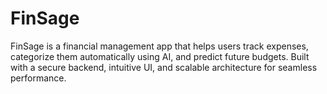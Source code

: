# FinSage
FinSage is a financial management app that helps users track expenses, categorize them automatically using AI, and predict future budgets. Built with a secure backend, intuitive UI, and scalable architecture for seamless performance.

